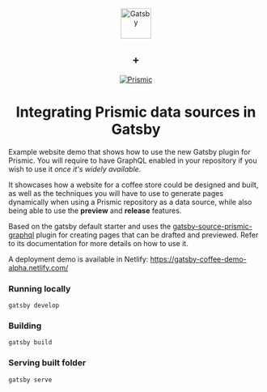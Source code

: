 
<div align="center">
  <a href="https://www.gatsbyjs.org">
    <img alt="Gatsby" src="https://www.gatsbyjs.org/monogram.svg" width="60" />
  </a>
  <h2><strong>+</strong></h2>
  <a href="https://prismic.io">
    <img alt="Prismic" src="https://prismic.io/website-assets/images/logo-dark.svg">
  </a>
</div>
<h1 align="center">
  Integrating Prismic data sources in Gatsby
</h1>

Example website demo that shows how to use the new Gatsby plugin for Prismic. You will require to have GraphQL enabled in your repository if you wish to use it _once it's widely available_.

It showcases how a website for a coffee store could be designed and built, as well as the techniques you will have to use to generate pages dynamically when using a Prismic repository as a data source, while also being able to use the **preview** and **release** features.

Based on the gatsby default starter and uses the [gatsby-source-prismic-graphql](https://www.npmjs.com/package/@prismicio/gatsby-source-prismic-graphql) plugin for creating pages that can be drafted and previewed. Refer to its documentation for more details on how to use it.

A deployment demo is available in Netlify: https://gatsby-coffee-demo-alpha.netlify.com/

### Running locally 
```
gatsby develop
```

### Building

```
gatsby build
```

### Serving built folder
```
gatsby serve
```
